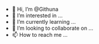- 👋 Hi, I’m @Githuna
- 👀 I’m interested in ...
- 🌱 I’m currently learning ...
- 💞️ I’m looking to collaborate on ...
- 📫 How to reach me ...

<!---
Githuna/Githuna is a ✨ special ✨ repository because its `README.md` (this file) appears on your GitHub profile.
You can click the Preview link to take a look at your changes.
--->
